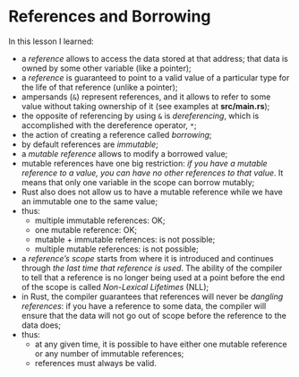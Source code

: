# References and Borrowing

In this lesson I learned:
 - a *reference* allows to access the data stored at that address; that data is owned by some other variable (like a pointer); 
 - a *reference* is guaranteed to point to a valid value of a particular type for the life of that reference (unlike a pointer);
 - ampersands (`&`) represent references, and it allows to refer to some value without taking ownership of it (see examples at **src/main.rs**);
 - the opposite of referencing by using `&` is *dereferencing*, which is accomplished with the dereference operator, `*`;
 - the action of creating a reference called *borrowing*;
 - by default references are *immutable*;
 - a *mutable reference* allows to modify a borrowed value;
 - mutable references have one big restriction: *if you have a mutable reference to a value, you can have no other references to that value*. It means that only one variable in the scope can borrow mutably;
 - Rust also does not allow us to have a mutable reference while we have an immutable one to the same value;
 - thus:
    - multiple immutable references: OK;
    - one mutable reference: OK;
    - mutable + immutable references: is not possible;
    - multiple mutable references: is not possible;
 - a *reference’s scope* starts from where it is introduced and continues through *the last time that reference is used*. The ability of the compiler to tell that a reference is no longer being used at a point before the end of the scope is called *Non-Lexical Lifetimes* (NLL);
 - in Rust, the compiler guarantees that references will never be *dangling references*: if you have a reference to some data, the compiler will ensure that the data will not go out of scope before the reference to the data does;
 - thus:
    - at any given time, it is possible to have either one mutable reference or any number of immutable references;
    - references must always be valid.


